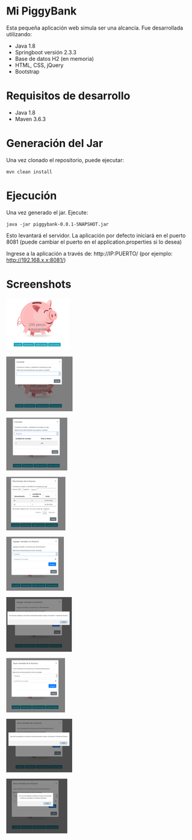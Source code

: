 # Mi PiggyBank

Esta pequeña aplicación web simula ser una alcancía. Fue desarrollada utilizando:

- Java 1.8
- Springboot versión 2.3.3
- Base de datos H2 (en memoria)
- HTML, CSS, jQuery
- Bootstrap


# Requisitos de desarrollo

- Java 1.8
- Maven 3.6.3


# Generación del Jar

Una vez clonado el repositorio, puede ejecutar:

```
mvn clean install
```

# Ejecución

Una vez generado el jar. Ejecute:

```
java -jar piggybank-0.0.1-SNAPSHOT.jar
```

Esto levantará el servidor. La aplicación por defecto iniciará en el puerto 8081 (puede cambiar el puerto en el application.properties si lo desea)

Ingrese a la aplicación a través de: http://IP:PUERTO/ (por ejemplo: http://192.168.x.x:8081/)

# Screenshots

![](https://github.com/ErisoHV/piggybank/blob/master/screenshots/1.PNG)


![](https://github.com/ErisoHV/piggybank/blob/master/screenshots/2.PNG)


![](https://github.com/ErisoHV/piggybank/blob/master/screenshots/2.1.PNG)


![](https://github.com/ErisoHV/piggybank/blob/master/screenshots/3.PNG)


![](https://github.com/ErisoHV/piggybank/blob/master/screenshots/4.PNG)


![](https://github.com/ErisoHV/piggybank/blob/master/screenshots/4.1.PNG)


![](https://github.com/ErisoHV/piggybank/blob/master/screenshots/5.PNG)


![](https://github.com/ErisoHV/piggybank/blob/master/screenshots/5.1.PNG)


![](https://github.com/ErisoHV/piggybank/blob/master/screenshots/5.2.PNG)



